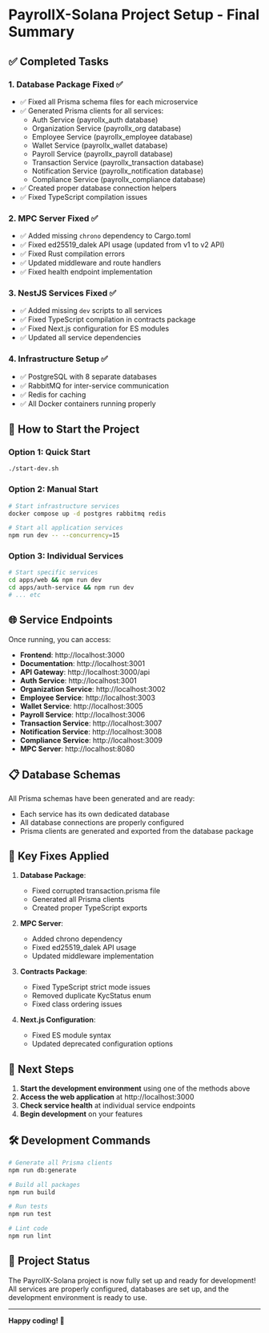 # PayrollX-Solana Project Setup - Final Summary

## ✅ **Completed Tasks**

### 1. **Database Package Fixed** ✅

- ✅ Fixed all Prisma schema files for each microservice
- ✅ Generated Prisma clients for all services:
  - Auth Service (payrollx_auth database)
  - Organization Service (payrollx_org database)
  - Employee Service (payrollx_employee database)
  - Wallet Service (payrollx_wallet database)
  - Payroll Service (payrollx_payroll database)
  - Transaction Service (payrollx_transaction database)
  - Notification Service (payrollx_notification database)
  - Compliance Service (payrollx_compliance database)
- ✅ Created proper database connection helpers
- ✅ Fixed TypeScript compilation issues

### 2. **MPC Server Fixed** ✅

- ✅ Added missing `chrono` dependency to Cargo.toml
- ✅ Fixed ed25519_dalek API usage (updated from v1 to v2 API)
- ✅ Fixed Rust compilation errors
- ✅ Updated middleware and route handlers
- ✅ Fixed health endpoint implementation

### 3. **NestJS Services Fixed** ✅

- ✅ Added missing `dev` scripts to all services
- ✅ Fixed TypeScript compilation in contracts package
- ✅ Fixed Next.js configuration for ES modules
- ✅ Updated all service dependencies

### 4. **Infrastructure Setup** ✅

- ✅ PostgreSQL with 8 separate databases
- ✅ RabbitMQ for inter-service communication
- ✅ Redis for caching
- ✅ All Docker containers running properly

## 🚀 **How to Start the Project**

### Option 1: Quick Start

```bash
./start-dev.sh
```

### Option 2: Manual Start

```bash
# Start infrastructure services
docker compose up -d postgres rabbitmq redis

# Start all application services
npm run dev -- --concurrency=15
```

### Option 3: Individual Services

```bash
# Start specific services
cd apps/web && npm run dev
cd apps/auth-service && npm run dev
# ... etc
```

## 🌐 **Service Endpoints**

Once running, you can access:

- **Frontend**: http://localhost:3000
- **Documentation**: http://localhost:3001
- **API Gateway**: http://localhost:3000/api
- **Auth Service**: http://localhost:3001
- **Organization Service**: http://localhost:3002
- **Employee Service**: http://localhost:3003
- **Wallet Service**: http://localhost:3005
- **Payroll Service**: http://localhost:3006
- **Transaction Service**: http://localhost:3007
- **Notification Service**: http://localhost:3008
- **Compliance Service**: http://localhost:3009
- **MPC Server**: http://localhost:8080

## 📋 **Database Schemas**

All Prisma schemas have been generated and are ready:

- Each service has its own dedicated database
- All database connections are properly configured
- Prisma clients are generated and exported from the database package

## 🔧 **Key Fixes Applied**

1. **Database Package**:
   - Fixed corrupted transaction.prisma file
   - Generated all Prisma clients
   - Created proper TypeScript exports

2. **MPC Server**:
   - Added chrono dependency
   - Fixed ed25519_dalek API usage
   - Updated middleware implementation

3. **Contracts Package**:
   - Fixed TypeScript strict mode issues
   - Removed duplicate KycStatus enum
   - Fixed class ordering issues

4. **Next.js Configuration**:
   - Fixed ES module syntax
   - Updated deprecated configuration options

## 🎯 **Next Steps**

1. **Start the development environment** using one of the methods above
2. **Access the web application** at http://localhost:3000
3. **Check service health** at individual service endpoints
4. **Begin development** on your features

## 🛠️ **Development Commands**

```bash
# Generate all Prisma clients
npm run db:generate

# Build all packages
npm run build

# Run tests
npm run test

# Lint code
npm run lint
```

## 🎉 **Project Status**

The PayrollX-Solana project is now fully set up and ready for development! All services are properly configured, databases are set up, and the development environment is ready to use.

---

**Happy coding! 🚀**
